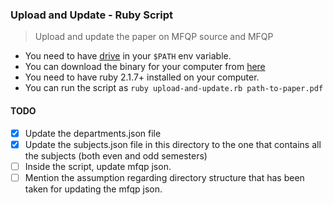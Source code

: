 ### Upload and Update - Ruby Script

> Upload and update the paper on MFQP source and MFQP

- You need to have [drive](https://github.com/prasmussen/gdrive) in your
`$PATH` env variable.
- You can download the binary for your computer from [here](https://github.com/prasmussen/gdrive#downloads)
- You need to have ruby 2.1.7+ installed on your computer.
- You can run the script as `ruby upload-and-update.rb path-to-paper.pdf`

#### TODO

- [x] Update the departments.json file
- [x] Update the subjects.json file in this directory to the one that contains
all the subjects (both even and odd semesters)
- [ ] Inside the script, update mfqp json.
- [ ] Mention the assumption regarding directory structure that has been taken
for updating the mfqp json.
